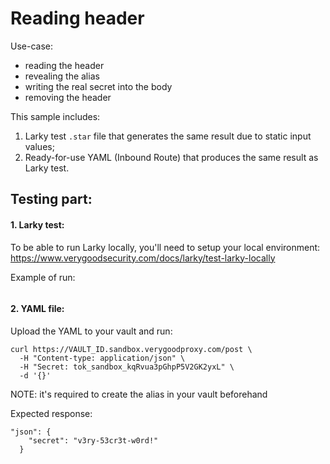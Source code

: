 # Reading header

Use-case:
- reading the header
- revealing the alias
- writing the real secret into the body
- removing the header

This sample includes:
1. Larky test `.star` file that generates the same result due to static input values;
2. Ready-for-use YAML (Inbound Route) that produces the same result as Larky test.

## Testing part:

#### 1. Larky test:

To be able to run Larky locally, you'll need to setup your local environment:
https://www.verygoodsecurity.com/docs/larky/test-larky-locally

Example of run:

<IMAGE HERE>

#### 2. YAML file:

Upload the YAML to your vault and run:
```
curl https://VAULT_ID.sandbox.verygoodproxy.com/post \
  -H "Content-type: application/json" \
  -H "Secret: tok_sandbox_kqRvua3pGhpP5V2GK2yxL" \
  -d '{}'
```

NOTE: it's required to create the alias in your vault beforehand

Expected response:
```
"json": {
    "secret": "v3ry-53cr3t-w0rd!"
  }
```

<IMAGE HERE>
  